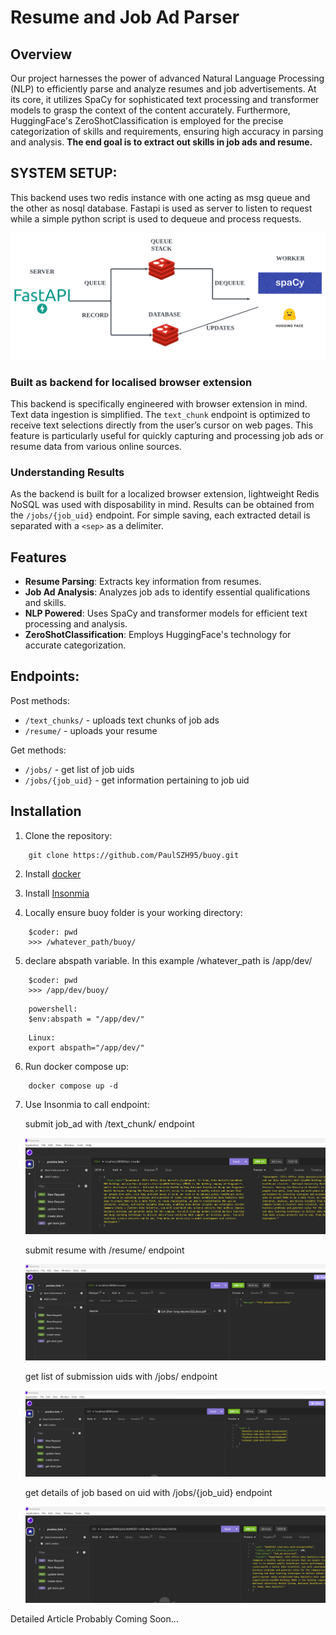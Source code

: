 # Resume and Job Ad Parser

## Overview
Our project harnesses the power of advanced Natural Language Processing (NLP) to efficiently parse and analyze resumes and job advertisements. At its core, it utilizes SpaCy for sophisticated text processing and transformer models to grasp the context of the content accurately. Furthermore, HuggingFace's ZeroShotClassification is employed for the precise categorization of skills and requirements, ensuring high accuracy in parsing and analysis. __**The end goal is to extract out skills in job ads and resume.**__

## SYSTEM SETUP:

This backend uses two redis instance with one acting as msg queue and the other as nosql database. Fastapi is used as server to listen to request while a simple python script is used to dequeue and process requests.

![queue](./images/msg_queue.png)

###  Built as backend for localised browser extension
This backend is specifically engineered with browser extension in mind. Text data ingestion is simplified. The `text_chunk` endpoint is optimized to receive text selections directly from the user’s cursor on web pages. This feature is particularly useful for quickly capturing and processing job ads or resume data from various online sources.

### Understanding Results

As the backend is built for a localized browser extension, lightweight Redis NoSQL was used with disposability in mind. Results can be obtained from the `/jobs/{job_uid}` endpoint. For simple saving, each extracted detail is separated with a `<sep>` as a delimiter.


## Features
- **Resume Parsing**: Extracts key information from resumes.
- **Job Ad Analysis**: Analyzes job ads to identify essential qualifications and skills.
- **NLP Powered**: Uses SpaCy and transformer models for efficient text processing and analysis.
- **ZeroShotClassification**: Employs HuggingFace's technology for accurate categorization.

## Endpoints:

Post methods:

- `/text_chunks/` - uploads text chunks of job ads
- `/resume/` - uploads your resume

Get methods:

- `/jobs/` - get list of job uids
- `/jobs/{job_uid}` - get information pertaining to job uid



## Installation

1. Clone the repository:
```
    git clone https://github.com/PaulSZH95/buoy.git
```

2. Install [docker](https://docs.docker.com/engine/install/)

3. Install [Insonmia](https://docs.insomnia.rest/insomnia/install)

4. Locally ensure buoy folder is your working directory:
```
    $coder: pwd
    >>> /whatever_path/buoy/
```

5. declare abspath variable. In this example /whatever_path is /app/dev/
```
    $coder: pwd
    >>> /app/dev/buoy/
```
```
    powershell:
    $env:abspath = "/app/dev/"
```
```
    Linux:
    export abspath="/app/dev/"
```


6. Run docker compose up:
```
    docker compose up -d
```

7. Use Insonmia to call endpoint:

    submit job_ad with /text_chunk/ endpoint

    !["Example"](images/text_chunk.png)

    submit resume with /resume/ endpoint

    !["Example"](images/resume.png)

    get list of submission uids with /jobs/ endpoint

    !["Example"](images/jobs.png)

    get details of job based on uid with /jobs/{job_uid} endpoint

    !["Example"](images/result_details.png)

Detailed Article Probably Coming Soon...